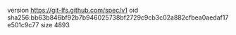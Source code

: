 version https://git-lfs.github.com/spec/v1
oid sha256:bb63b846bf92b7b946025738bf2729c9cb3c02a882cfbea0aedaf17e501c9c77
size 4893
